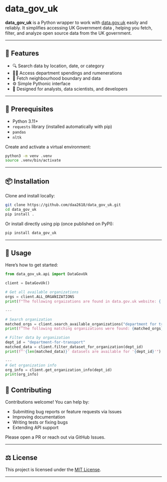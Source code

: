# data_gov_uk

**data_gov_uk** is a Python wrapper to work with [data.gov.uk](https://data.gov.uk) easily and reliably. It simplifies accessing UK Government data , helping you fetch, filter, and analyze open source data from the UK government.

---

## 🚀 Features

- 🔍 Search data by location, date, or category
- 🧑‍✈️ Access department spendings and rumenerations
- 🧩 Fetch neighbourhood boundary and data
- ⚙️ Simple Pythonic interface
- 🧪 Designed for analysts, data scientists, and developers

---

## 🧪 Prerequisites

- Python 3.11+
- `requests` library (installed automatically with pip)
- `pandas`
- `nltk`

Create and activate a virtual environment:

```bash
python3 -m venv .venv
source .venv/bin/activate
```

---

## 📦 Installation

Clone and install locally:

```bash
git clone https://github.com/daa2618/data_gov_uk.git
cd data_gov_uk
pip install .
```

Or install directly using pip (once published on PyPI):

```bash
pip install data_gov_uk
```

---

## 🎯 Usage

Here’s how to get started:

```python
from data_gov_uk.api import DataGovUk

client = DataGovUk()

# Get all available organizations
orgs = client.ALL_ORGANIZATIONS
print(f"The following orgaizations are found in data.gov.uk website: {', '.join(orgs)}")

---

# Search organization
matched_orgs = client.search_available_organizations("department for transport")
print(f"The following matching organizations were found: {matched_orgs}")

# Filter data by organization
dept_id = "department-for-transport"
matched_data = client.filter_dataset_for_organization(dept_id)
print(f"'{len(matched_data)}' datasets are available for '{dept_id}'")

---
# Get organization info
org_info = client.get_organization_info(dept_id)
print(org_info)

```

## 🧾 Contributing

Contributions welcome! You can help by:

- Submitting bug reports or feature requests via Issues
- Improving documentation
- Writing tests or fixing bugs
- Extending API support

Please open a PR or reach out via GitHub Issues.

---

## ⚖️ License

This project is licensed under the [MIT License](LICENSE).

---
